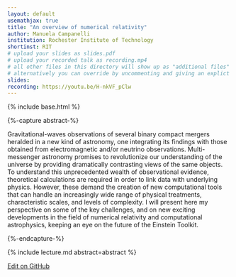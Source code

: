 ```yaml
---
layout: default
usemathjax: true
title: "An overview of numerical relativity"
author: Manuela Campanelli
institution: Rochester Institute of Technology
shortinst: RIT
# upload your slides as slides.pdf
# upload your recorded talk as recording.mp4
# all other files in this directory will show up as "additional files"
# alternatively you can override by uncommenting and giving an explict URL:
slides: 
recording: https://youtu.be/H-nkVF_pClw
---
```

{% include base.html %}

{%-capture abstract-%}

Gravitational-waves observations of several binary compact mergers heralded in a new kind of astronomy, one integrating its findings with those obtained from electromagnetic and/or neutrino observations. Multi-messenger astronomy promises to revolutionize our understanding of the universe by providing dramatically contrasting views of the same objects. To understand this unprecedented wealth of observational evidence, theoretical calculations are required in order to link data with underlying physics. However, these demand the creation of new computational tools that can handle an increasingly wide range of physical treatments, characteristic scales, and levels of complexity. I will present here my perspective on some of the key challenges, and on new exciting developments in the field of numerical relativity and computational astrophysics, keeping an eye on the future of the  Einstein Toolkit.

{%-endcapture-%}

<div class="col-xs-12" markdown="1">
{% include lecture.md abstract=abstract %}

[Edit on GitHub](https://github.com/EinsteinToolkit/et2021uiuc/edit/master/{{page.path}})
</div>
